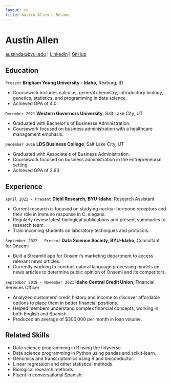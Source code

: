 ```yaml
---
layout: cv
title: Austin Allen's Resume
---
```

# Austin Allen

<div id="webaddress">
<a href="austinda@byui.edu">austinda@byui.edu</a>
| <a href="linkedin.com/in/austindallen">LinkedIn</a>
| <a href="https://github.com/adallen93">GitHub</a>
</div>

<!-- https://www.monique.tech/the-art-of-markdown -->

## Education

`Present`
__Brigham Young University - Idaho__, Rexburg, ID

- Coursework includes calculus, general chemistry, introductory biology, genetics, statistics, and programming in data science. 
- Achieved GPA of 4.0.

`December 2021`
__Western Governors University__, Salt Lake City, UT

- Graduated with Bachelor's of Businesss Administration.
- Coursework focused on business administration with a healthcare management emphasis. 

`December 2016`
__LDS Business College__, Salt Lake City, UT

- Graduated with Associate's of Business Administration. 
- Coursework focused on business administration in the entrepreneurial setting. 
- Achieved GPA of 3.93


## Experience

`April 2022 - Present`
__Diehl Research, BYU-Idaho__, Research Assistant

- Current research is focused on studying nuclear hormone receptors and their role in immune response in C. elegans.
- Regularly review latest biological publications and present summaries to research team. 
- Train incoming students on laboratory techniques and protocols. 


`September 2022 - Present`
__Data Science Society, BYU-Idaho__, Consultant for Onsemi
- Built a Streamlit app for Onsemi's marketing department to access relevant news articles. 
- Currently working to conduct natural language processing models on news articles to determine public opinion of Onsemi and its competitors. 

`September 2019 - November 2021`
__Idaho Central Credit Union__, Financial Services Officer
- Analyzed customers’ credit history and income to discover affordable options to place them in better financial positions.
- Helped members understand complex financial concepts, working in both English and Spanish. 
- Produced an average of $300,000 per month in loan volume. 


## Related Skills
- Data science programming in R using the tidyverse.
- Data science programming in Python using pandas and scikit-learn.
- Genomics and transcriptomics using R and bioconductor. 
- Linear regression and other statistical methods. 
- Biological research methods.
- Fluent in conversational Spanish.


<!-- ### Footer

Last updated: May 2013 -->


